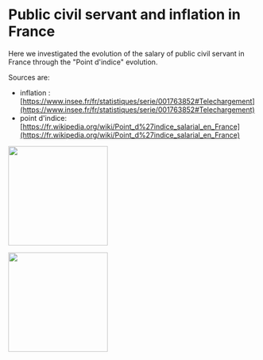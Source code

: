 # Public civil servant and inflation in France

Here we investigated the evolution of the salary of public civil servant in France through the "Point d'indice" evolution.

Sources are:
- inflation : [https://www.insee.fr/fr/statistiques/serie/001763852#Telechargement](https://www.insee.fr/fr/statistiques/serie/001763852#Telechargement)
- point d'indice: [https://fr.wikipedia.org/wiki/Point_d%27indice_salarial_en_France](https://fr.wikipedia.org/wiki/Point_d%27indice_salarial_en_France)

[<img src="https://raw.github.com/josephsalmon/Tweets/master/economics/svg/point_indice.svg?sanitize=true" height="200">](https://github.com/josephsalmon/Tweets/tree/master/economics)

[<img src="https://raw.github.com/josephsalmon/Tweets/master/economics/svg/ipc_n_point_indice.svg?sanitize=true" height="200">](https://github.com/josephsalmon/Tweets/tree/master/economics)
